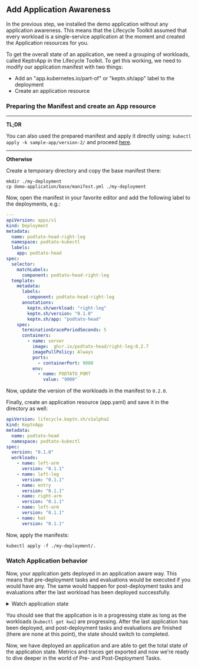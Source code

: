 ## Add Application Awareness

In the previous step, we installed the demo application without any application awareness. This means that the Lifecycle Toolkit assumed that every workload is a single-service application at the moment and created the Application resources for you.

To get the overall state of an application, we need a grouping of workloads, called KeptnApp in the Lifecycle Toolkit. To get this working, we need to modify our application manifest with two things:

* Add an "app.kubernetes.io/part-of" or "keptn.sh/app" label to the deployment
* Create an application resource

### Preparing the Manifest and create an App resource

---
**TL;DR**

You can also used the prepared manifest and apply it directly using: `kubectl apply -k sample-app/version-2/` and proceed [here](#watch-application-behavior).

---
**Otherwise**

Create a temporary directory and copy the base manifest there:

```shell
mkdir ./my-deployment
cp demo-application/base/manifest.yml ./my-deployment
```

Now, open the manifest in your favorite editor and add the following label to the deployments, e.g.:

```yaml
---
apiVersion: apps/v1
kind: Deployment
metadata:
  name: podtato-head-right-leg
  namespace: podtato-kubectl
  labels:
    app: podtato-head
spec:
  selector:
    matchLabels:
      component: podtato-head-right-leg
  template:
    metadata:
      labels:
        component: podtato-head-right-leg
      annotations:
        keptn.sh/workload: "right-leg"
        keptn.sh/version: "0.1.0"
        keptn.sh/app: "podtato-head"
    spec:
      terminationGracePeriodSeconds: 5
      containers:
        - name: server
          image:  ghcr.io/podtato-head/right-leg:0.2.7
          imagePullPolicy: Always
          ports:
            - containerPort: 9000
          env:
            - name: PODTATO_PORT
              value: "9000"
```

Now, update the version of the workloads in the manifest to `0.2.0`.

Finally, create an application resource (app.yaml) and save it in the directory as well:

```yaml
apiVersion: lifecycle.keptn.sh/v1alpha2
kind: KeptnApp
metadata:
  name: podtato-head
  namespace: podtato-kubectl
spec:
  version: "0.1.0"
  workloads:
    - name: left-arm
      version: "0.1.1"
    - name: left-leg
      version: "0.1.1"
    - name: entry
      version: "0.1.1"
    - name: right-arm
      version: "0.1.1"
    - name: left-arm
      version: "0.1.1"
    - name: hat
      version: "0.1.1"
```

Now, apply the manifests:

```shell
kubectl apply -f ./my-deployment/.
```

### Watch Application behavior

Now, your application gets deployed in an application aware way. This means that pre-deployment tasks and evaluations would be executed if you would have any. The same would happen for post-deployment tasks and evaluations after the last workload has been deployed successfully.

<details>
<summary>Watch application state</summary>
Now that you defined your application, you could watch the state of the whole application using:

```shell
kubectl get keptnappversions -n podtato-kubectl`
```

</details>

You should see that the application is in a progressing state as long as the workloads (`kubectl get kwi`) are progressing. After the last application has been deployed, and post-deployment tasks and evaluations are finished (there are none at this point), the state should switch to completed.

Now, we have deployed an application and are able to get the total state of the application state. Metrics and traces get exported and now we're ready to dive deeper in the world of Pre- and Post-Deployment Tasks.
